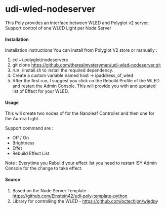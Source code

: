 # udi-wled-nodeserver

This Poly provides an interface between WLED and Polyglot v2 server. Support control of one WLED Light per Node Server

#### Installation

Installation instructions
You can install from Polyglot V2 store or manually :

1. cd ~/.polyglot/nodeservers
2. git clone https://github.com/therealmysteryman/udi-wled-nodeserver.git
3. run ./install.sh to install the required dependency.
4. Create a custom variable named host -> ipaddress_of_wled
5. After the first run, I suggest you click on the Rebuild Profile of the WLED and restart the Admin Console. This will provide you with and updated list of Effect for your WLED.

#### Usage

This will create two nodes of for the Nanoleaf Controller and then one for the Aurora Light.

Support command are :
- Off / On 
- Brightness
- Effet
- Rebuild Effect List


Note : Everytime you Rebuild your effect list you need to restart ISY Admin Console for the change to take effect.

#### Source

1. Based on the Node Server Template - https://github.com/Einstein42/udi-poly-template-python
2. Library for controlling the WLED - https://github.com/pctechjon/wledpy
